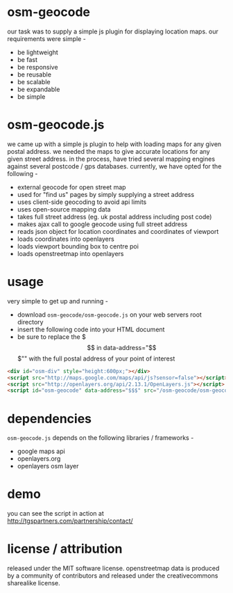 osm-geocode
===========
our task was to supply a simple js plugin for displaying location maps. our requirements were simple -
* be lightweight
* be fast
* be responsive
* be reusable
* be scalable
* be expandable
* be simple

osm-geocode.js
==============
we came up with a simple js plugin to help with loading maps for any given postal address. we needed
the maps to give accurate locations for any given street address. in the process, have tried several
mapping engines against several postcode / gps databases. currently, we have opted for the following -
* external geocode for open street map
* used for "find us" pages by simply supplying a street address
* uses client-side geocoding to avoid api limits
* uses open-source mapping data
* takes full street address (eg. uk postal address including post code)
* makes ajax call to google geocode using full street address
* reads json object for location coordinates and coordinates of viewport
* loads coordinates into openlayers
* loads viewport bounding box to centre poi
* loads openstreetmap into openlayers

usage
=====
very simple to get up and running -
* download `osm-geocode/osm-geocode.js` on your web servers root directory
* insert the following code into your HTML document
* be sure to replace the $$$ in data-address="$$$"" with the full postal address of your point of interest
```html
<div id="osm-div" style="height:600px;"></div>
<script src="http://maps.google.com/maps/api/js?sensor=false"></script>
<script src="http://openlayers.org/api/2.13.1/OpenLayers.js"></script>
<script id="osm-geocode" data-address="$$$" src="/osm-geocode/osm-geocode.js"></script>
```

dependencies
============
`osm-geocode.js` depends on the following libraries / frameworks -
* google maps api
* openlayers.org
* openlayers osm layer

demo
====
you can see the script in action at http://tgspartners.com/partnership/contact/

license / attribution
=====================
released under the MIT software license. openstreetmap data is produced by a community of contributors and released under the creativecommons sharealike license.